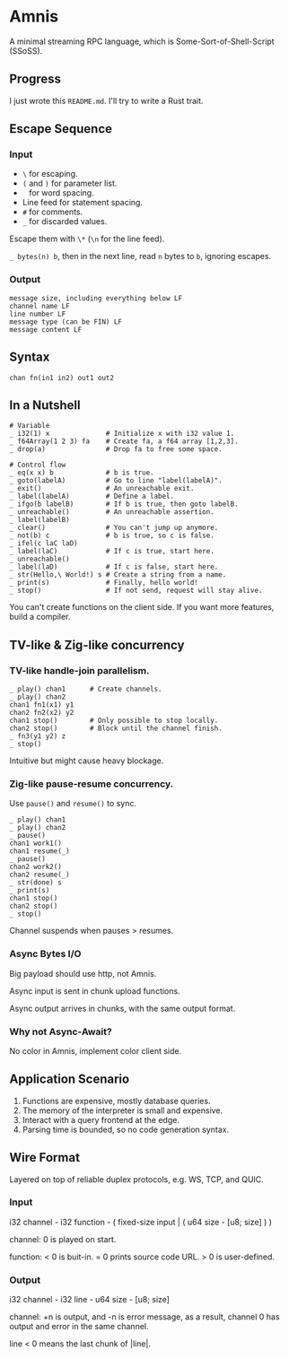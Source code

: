 # Amnis

A minimal streaming RPC language, which is Some-Sort-of-Shell-Script (SSoSS).

## Progress

I just wrote this `README.md`. I'll try to write a Rust trait.

## Escape Sequence

### Input

* `\` for escaping.
* `(` and `)` for parameter list.
* ` ` for word spacing.
* Line feed for statement spacing.
* `#` for comments.
* `_` for discarded values.

Escape them with `\*` (`\n` for the line feed).

`_ bytes(n) b`, then in the next line, read `n` bytes to `b`, ignoring escapes.

### Output

```
message size, including everything below LF
channel name LF
line number LF
message type (can be FIN) LF
message content LF
```

## Syntax

`chan fn(in1 in2) out1 out2`

## In a Nutshell

```
# Variable
_ i32(1) x              # Initialize x with i32 value 1.
_ f64Array(1 2 3) fa    # Create fa, a f64 array [1,2,3].
_ drop(a)               # Drop fa to free some space.

# Control flow
_ eq(x x) b             # b is true.
_ goto(labelA)          # Go to line "label(labelA)".
_ exit()                # An unreachable exit.
_ label(labelA)         # Define a label.
_ ifgo(b labelB)        # If b is true, then goto labelB.
_ unreachable()         # An unreachable assertion.
_ label(labelB)
_ clear()               # You can't jump up anymore.
_ not(b) c              # b is true, so c is false.
_ ifel(c laC laD)
_ label(laC)            # If c is true, start here.
_ unreachable()
_ label(laD)            # If c is false, start here.
_ str(Hello,\ World!) s # Create a string from a name.
_ print(s)              # Finally, hello world!
_ stop()                # If not send, request will stay alive.
```

You can't create functions on the client side.
If you want more features, build a compiler.

## TV-like & Zig-like concurrency

### TV-like handle-join parallelism.

```
_ play() chan1      # Create channels.
_ play() chan2
chan1 fn1(x1) y1
chan2 fn2(x2) y2
chan1 stop()        # Only possible to stop locally.
chan2 stop()        # Block until the channel finish.
_ fn3(y1 y2) z
_ stop()
```

Intuitive but might cause heavy blockage.

### Zig-like pause-resume concurrency.

Use `pause()` and `resume()` to sync.

```
_ play() chan1
_ play() chan2
_ pause()
chan1 work1()
chan1 resume(_)
_ pause()
chan2 work2()
chan2 resume(_)
_ str(done) s
_ print(s)
chan1 stop()
chan2 stop()
_ stop()
```

Channel suspends when pauses > resumes.

### Async Bytes I/O

Big payload should use http, not Amnis.

Async input is sent in chunk upload functions.

Async output arrives in chunks, with the same output format.

### Why not Async-Await?

No color in Amnis, implement color client side.

## Application Scenario

1. Functions are expensive, mostly database queries.
2. The memory of the interpreter is small and expensive.
3. Interact with a query frontend at the edge.
4. Parsing time is bounded, so no code generation syntax.

## Wire Format

Layered on top of reliable duplex protocols, e.g. WS, TCP, and QUIC.

### Input

i32 channel - i32 function - ( fixed-size input | ( u64 size - [u8; size] ) ) 

channel: 0 is played on start.

function: < 0 is buit-in. = 0 prints source code URL. > 0 is user-defined.

### Output

i32 channel - i32 line - u64 size - [u8; size]

channel: +n is output, and -n is error message, as a result, channel 0 has output and error in the same channel.

line < 0 means the last chunk of |line|.
